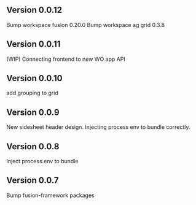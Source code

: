 ## Version 0.0.12
Bump workspace fusion 0.20.0
Bump workspace ag grid 0.3.8

## Version 0.0.11
(WIP) Connecting frontend to new WO app API

## Version 0.0.10
add grouping to grid

## Version 0.0.9
New sidesheet header design.
Injecting process env to bundle correctly. 

## Version 0.0.8
Inject process.env to bundle

## Version 0.0.7
Bump fusion-framework packages

